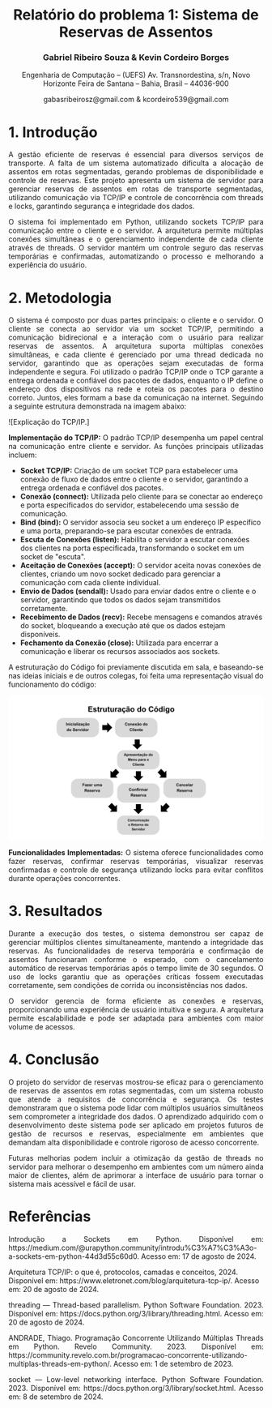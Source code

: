 <div align="center">
  <h1>
      Relatório do problema 1: Sistema de Reservas de Assentos
  </h1>

  <h3>
    Gabriel Ribeiro Souza & Kevin Cordeiro Borges
  </h3>

  <p>
    Engenharia de Computação – (UEFS)
    Av. Transnordestina, s/n, Novo Horizonte
    Feira de Santana – Bahia, Brasil – 44036-900
  </p>

  <center>gabasribeirosz@gmail.com & kcordeiro539@gmail.com</center>

</div>

# 1. Introdução

<p style="text-align: justify;">
  A gestão eficiente de reservas é essencial para diversos serviços de transporte. A falta de um sistema automatizado dificulta a alocação de assentos em rotas segmentadas, gerando problemas de disponibilidade e controle de reservas. Este projeto apresenta um sistema de servidor para gerenciar reservas de assentos em rotas de transporte segmentadas, utilizando comunicação via TCP/IP e controle de concorrência com threads e locks, garantindo segurança e integridade dos dados.
</p>

<p style="text-align: justify;">
  O sistema foi implementado em Python, utilizando sockets TCP/IP para comunicação entre o cliente e o servidor. A arquitetura permite múltiplas conexões simultâneas e o gerenciamento independente de cada cliente através de threads. O servidor mantém um controle seguro das reservas temporárias e confirmadas, automatizando o processo e melhorando a experiência do usuário.
</p>

# 2. Metodologia

<p style="text-align: justify;">
  O sistema é composto por duas partes principais: o cliente e o servidor. O cliente se conecta ao servidor via um socket TCP/IP, permitindo a comunicação bidirecional e a interação com o usuário para realizar reservas de assentos. A arquitetura suporta múltiplas conexões simultâneas, e cada cliente é gerenciado por uma thread dedicada no servidor, garantindo que as operações sejam executadas de forma independente e segura. Foi utilizado
o padrão TCP/IP onde o TCP garante a entrega ordenada e confiável dos pacotes de dados, enquanto o IP define o endereço dos dispositivos na rede e roteia os pacotes para o destino correto. Juntos, eles formam a base da comunicação na internet. Seguindo a seguinte estrutura demonstrada na imagem abaixo:
</p>

![Explicação do TCP/IP.]

<p style="text-align: justify;">
  <b>Implementação do TCP/IP:</b> O padrão TCP/IP desempenha um papel central na comunicação entre cliente e servidor. As funções principais utilizadas incluem:
</p>

<ul>
  <li><b>Socket TCP/IP:</b> Criação de um socket TCP para estabelecer uma conexão de fluxo de dados entre o cliente e o servidor, garantindo a entrega ordenada e confiável dos pacotes.</li>
  <li><b>Conexão (connect):</b> Utilizada pelo cliente para se conectar ao endereço e porta especificados do servidor, estabelecendo uma sessão de comunicação.</li>
  <li><b>Bind (bind):</b> O servidor associa seu socket a um endereço IP específico e uma porta, preparando-se para escutar conexões de entrada.</li>
  <li><b>Escuta de Conexões (listen):</b> Habilita o servidor a escutar conexões dos clientes na porta especificada, transformando o socket em um socket de "escuta".</li>
  <li><b>Aceitação de Conexões (accept):</b> O servidor aceita novas conexões de clientes, criando um novo socket dedicado para gerenciar a comunicação com cada cliente individual.</li>
  <li><b>Envio de Dados (sendall):</b> Usado para enviar dados entre o cliente e o servidor, garantindo que todos os dados sejam transmitidos corretamente.</li>
  <li><b>Recebimento de Dados (recv):</b> Recebe mensagens e comandos através do socket, bloqueando a execução até que os dados estejam disponíveis.</li>
  <li><b>Fechamento da Conexão (close):</b> Utilizada para encerrar a comunicação e liberar os recursos associados aos sockets.</li>
</ul>

<p style="text-align: justify;">
  A estruturação do Código foi previamente discutida em sala, e baseando-se nas ideias iniciais e de outros colegas, foi feita uma representação visual do funcionamento do código:
</p>

![Estruturação do Código.](https://github.com/grsouzaecomp/redes-pbl-1/blob/main/images/estrutura_codigo.png)

<p style="text-align: justify;">
  <b>Funcionalidades Implementadas:</b> O sistema oferece funcionalidades como fazer reservas, confirmar reservas temporárias, visualizar reservas confirmadas e controle de segurança utilizando locks para evitar conflitos durante operações concorrentes.
</p>

# 3. Resultados

<p style="text-align: justify;">
  Durante a execução dos testes, o sistema demonstrou ser capaz de gerenciar múltiplos clientes simultaneamente, mantendo a integridade das reservas. As funcionalidades de reserva temporária e confirmação de assentos funcionaram conforme o esperado, com o cancelamento automático de reservas temporárias após o tempo limite de 30 segundos. O uso de locks garantiu que as operações críticas fossem executadas corretamente, sem condições de corrida ou inconsistências nos dados.
</p>

<p style="text-align: justify;">
  O servidor gerencia de forma eficiente as conexões e reservas, proporcionando uma experiência de usuário intuitiva e segura. A arquitetura permite escalabilidade e pode ser adaptada para ambientes com maior volume de acessos.
</p>

# 4. Conclusão

<p style="text-align: justify;">
  O projeto do servidor de reservas mostrou-se eficaz para o gerenciamento de reservas de assentos em rotas segmentadas, com um sistema robusto que atende a requisitos de concorrência e segurança. Os testes demonstraram que o sistema pode lidar com múltiplos usuários simultâneos sem comprometer a integridade dos dados. O aprendizado adquirido com o desenvolvimento deste sistema pode ser aplicado em projetos futuros de gestão de recursos e reservas, especialmente em ambientes que demandam alta disponibilidade e controle rigoroso de acesso concorrente.
</p>

<p style="text-align: justify;">
  Futuras melhorias podem incluir a otimização da gestão de threads no servidor para melhorar o desempenho em ambientes com um número ainda maior de clientes, além de aprimorar a interface de usuário para tornar o sistema mais acessível e fácil de usar.
</p>

# Referências

<p style="text-align: justify;">
  Introdução a Sockets em Python. Disponível em: https://medium.com/@urapython.community/introdu%C3%A7%C3%A3o-a-sockets-em-python-44d3d55c60d0. Acesso em: 17 de agosto de 2024.
</p>

<p styler="text-align: justify;">
  Arquitetura TCP/IP: o que é, protocolos, camadas e conceitos, 2024. Disponível em: https://www.eletronet.com/blog/arquitetura-tcp-ip/. Acesso em: 20 de agosto de 2024.
</p>

<p style="text-align: justify;">
  threading — Thread-based parallelism. Python Software Foundation. 2023. Disponível em: https://docs.python.org/3/library/threading.html. Acesso em: 20 de agosto de 2024.
</p>

<p style="text-align: justify;">
  ANDRADE, Thiago. Programação Concorrente Utilizando Múltiplas Threads em Python. Revelo Community. 2023. Disponível em: https://community.revelo.com.br/programacao-concorrente-utilizando-multiplas-threads-em-python/. Acesso em: 1 de setembro de 2023.
</p>

<p style="text-align: justify;">
  socket — Low-level networking interface. Python Software Foundation. 2023. Disponível em: https://docs.python.org/3/library/socket.html. Acesso em: 8 de setembro de 2024.
</p>
